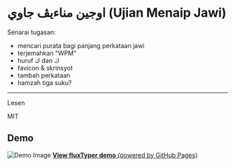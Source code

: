 # اوجين مناءيڤ جاوي (Ujian Menaip Jawi)



Senarai tugasan:
- mencari purata bagi panjang perkataan jawi
- terjemahkan "WPM"
- huruf ك dan ڬ
- favicon & skrinsyot
- tambah perkataan
- hamzah tiga suku?


------

Lesen

MIT

## Demo
![Demo Image](/images/preview.png)
[**View fluxTyper demo** (powered by GitHub Pages)](https://ffffff-base16.github.io/fluxTyper/)

